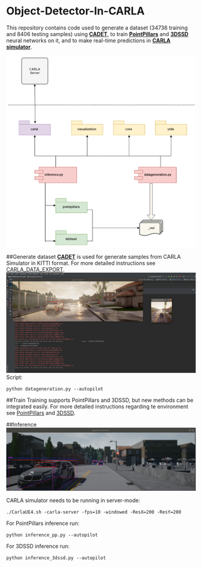# Object-Detector-In-CARLA
This repository contains code used to generate a dataset (34736 training and 8406 testing samples) 
using [**CADET**](https://github.com/Ozzyz/carla-data-export), to train [**PointPillars**](https://github.com/nutonomy/second.pytorch) 
and [**3DSSD**](https://github.com/Jia-Research-Lab/3DSSD) neural networks on it, and to make real-time predictions in
 [**CARLA simulator**](https://github.com/carla-simulator/carla).

<img src="images/architecture.png">

##Generate dataset
[**CADET**]() is used for generate samples from CARLA Simulator in KITTI format.
For more detailed instructions see [CARLA_DATA_EXPORT](CARLA_DATA_EXPORT.md).
<img src="images/data-generation.png">
Script:
```
python datageneration.py --autopilot
```

##Train
Training supports PointPillars and 3DSSD, but new methods can be integrated easily.
For more detailed instructions regarding te environment see [PointPillars](pointpillars/README.md) and [3DSSD](dddssd/README.md).

##Inference
<img src="images/3dssd-det-0.png">

CARLA simulator needs to be running in server-mode:
```
./CarlaUE4.sh -carla-server -fps=10 -windowed -ResX=200 -ResY=200
``` 
For PointPillars inference run:
```
python inference_pp.py --autopilot
```

For 3DSSD inference run:
```
python inference_3dssd.py --autopilot
```
